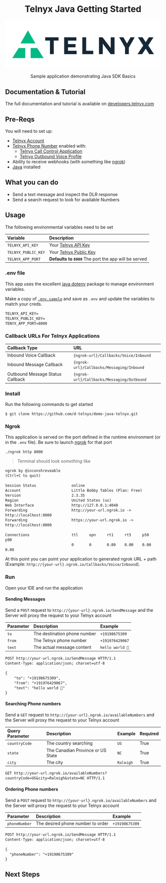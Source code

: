 <div align="center">

# Telnyx Java Getting Started

![Telnyx](logo-dark.png)

Sample application demonstrating Java SDK Basics

</div>

## Documentation & Tutorial

The full documentation and tutorial is available on [developers.telnyx.com](https://developers.telnyx.com/docs/v2/call-control/tutorials/conferencing-demo?lang=php&utm_source=referral&utm_medium=github_referral&utm_campaign=cross-site-link)

## Pre-Reqs

You will need to set up:

* [Telnyx Account](https://telnyx.com/sign-up?utm_source=referral&utm_medium=github_referral&utm_campaign=cross-site-link)
* [Telnyx Phone Number](https://portal.telnyx.com/#/app/numbers/my-numbers?utm_source=referral&utm_medium=github_referral&utm_campaign=cross-site-link) enabled with:
  * [Telnyx Call Control Application](https://portal.telnyx.com/#/app/call-control/applications?utm_source=referral&utm_medium=github_referral&utm_campaign=cross-site-link)
  * [Telnyx Outbound Voice Profile](https://portal.telnyx.com/#/app/outbound-profiles?utm_source=referral&utm_medium=github_referral&utm_campaign=cross-site-link)
* Ability to receive webhooks (with something like [ngrok](https://developers.telnyx.com/docs/v2/development/ngrok?utm_source=referral&utm_medium=github_referral&utm_campaign=cross-site-link))
* [Java](https://developers.telnyx.com/docs/v2/development/dev-env-setup?lang=java&utm_source=referral&utm_medium=github_referral&utm_campaign=cross-site-link) installed

## What you can do

* Send a text message and inspect the DLR response
* Send a search request to look for available Numbers

## Usage

The following environmental variables need to be set

| Variable            | Description                                                                                                                                              |
|:--------------------|:---------------------------------------------------------------------------------------------------------------------------------------------------------|
| `TELNYX_API_KEY`    | Your [Telnyx API Key](https://portal.telnyx.com/#/app/api-keys?utm_source=referral&utm_medium=github_referral&utm_campaign=cross-site-link)              |
| `TELNYX_PUBLIC_KEY` | Your [Telnyx Public Key](https://portal.telnyx.com/#/app/account/public-key?utm_source=referral&utm_medium=github_referral&utm_campaign=cross-site-link) |
| `TELNYX_APP_PORT`   | **Defaults to `8000`** The port the app will be served                                                                                                   |

### .env file

This app uses the excellent [java dotenv](https://github.com/cdimascio/java-dotenv) package to manage environment variables.

Make a copy of [`.env.sample`](./.env.sample) and save as `.env` and update the variables to match your creds.

```
TELNYX_API_KEY=
TELNYX_PUBLIC_KEY=
TENYX_APP_PORT=8000
```

### Callback URLs For Telnyx Applications

| Callback Type                    | URL                                        |
|:---------------------------------|:-------------------------------------------|
| Inbound Voice Callback           | `{ngrok-url}/Callbacks/Voice/Inbound`      |
| Inbound Message Callback         | `{ngrok-url}/Callbacks/Messaging/Inbound`  |
| Outbound Message Status Callback | `{ngrok-url}/Callbacks/Messaging/Outbound` |

### Install

Run the following commands to get started

```
$ git clone https://github.com/d-telnyx/demo-java-telnyx.git
```

### Ngrok

This application is served on the port defined in the runtime environment (or in the `.env` file). Be sure to launch [ngrok](https://developers.telnyx.com/docs/v2/development/ngrok?utm_source=referral&utm_medium=github_referral&utm_campaign=cross-site-link) for that port

```
./ngrok http 8000
```

> Terminal should look _something_ like

```
ngrok by @inconshreveable                                                                                                                               (Ctrl+C to quit)

Session Status                online
Account                       Little Bobby Tables (Plan: Free)
Version                       2.3.35
Region                        United States (us)
Web Interface                 http://127.0.0.1:4040
Forwarding                    http://your-url.ngrok.io -> http://localhost:8000
Forwarding                    https://your-url.ngrok.io -> http://localhost:8000

Connections                   ttl     opn     rt1     rt5     p50     p90
                              0       0       0.00    0.00    0.00    0.00
```

At this point you can point your application to generated ngrok URL + path  (Example: `http://{your-url}.ngrok.io/Callbacks/Voice/Inbound`).

### Run

Open your IDE and run the application

#### Sending Messages

Send a `POST` request to `http://{your-url}.ngrok.io/SendMessage` and the Server will proxy the request to your Telnyx account

| Parameter | Description                  | Example         |
|:----------|:-----------------------------|:----------------|
| `to`      | The destination phone number | `+19198675309`  |
| `from`    | The Telnyx phone number      | `+191976429067` |
| `text`    | The actual message content   | `hello world 👋` |


```http
POST http://your-url.ngrok.io/SendMessage HTTP/1.1
Content-Type: application/json; charset=utf-8

{
    "to": "+19198675309",
    "from": "+191976429067",
    "text": "hello world 👋"
}
```

#### Searching Phone numbers

Send a `GET` request to `http://{your-url}.ngrok.io/availableNumbers` and the Server will proxy the request to your Telnyx account

| Query Parameter | Description                       | Example   | Required |
|:----------------|:----------------------------------|:----------|:---------|
| `countryCode`   | The country searching             | `US`      | True     |
| `state`         | The Canadian Province or US State | `NC`      | True     |
| `city`          | The city                          | `Raleigh` | True     |


```http
GET http://your-url.ngrok.io/availableNumbers?countryCode=US&city=Raleigh&state=NC HTTP/1.1
```

#### Ordering Phone numbers

Send a `POST` request to `http://{your-url}.ngrok.io/availableNumbers` and the Server will proxy the request to your Telnyx account

| Parameter     | Description                       | Example        |
|:--------------|:----------------------------------|:---------------|
| `phoneNumber` | The desired phone number to order | `+19198675309` |



```http
POST http://your-url.ngrok.io/SendMessage HTTP/1.1
Content-Type: application/json; charset=utf-8

{
  "phoneNumber": "+19198675309"
}
```

## Next Steps